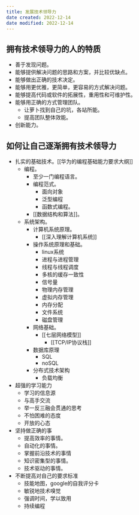 ```yaml
---
title: 发展技术领导力
date created: 2022-12-14
date modified: 2022-12-14
---
```


## 拥有技术领导力的人的特质

- 善于发现问题。
- 能够提供解决问题的思路和方案，并比较优缺点。
- 能够做出正确的技术决定。
- 能够用更优雅，更简单，更容易的方式解决问题。
- 能够提高代码或软件的拓展性，重用性和可维护性。
- 能够用正确的方式管理团队。
	- 让萝卜找到自己的坑，各站所能。
	- 提高团队整体效能。
- 创新能力。

## 如何让自己逐渐拥有技术领导力

- 扎实的基础技术。[[华为的编程基础能力要求大纲]]
	- 编程。
		- 至少一门编程语言。
		- 编程范式。
			- 面向对象
			- 泛型编程
			- 函数式编程。
		- [[数据结构和算法]]。
	- 系统架构。
		- 计算机系统原理。
			- [[深入理解计算机系统]]
		- 操作系统原理和基础。
			- linux系统
			- 进程与进程管理
			- 线程与线程调度
			- 多核的缓存一致性
			- 信号量
			- 物理内存管理
			- 虚拟内存管理
			- 内存分配
			- 文件系统
			- 磁盘管理
		- 网络基础。
			- [[七层网络模型]]
				- [[TCP/IP协议栈]]
		- 数据库原理
			- SQL
			- noSQL
		- 分布式技术架构
			- 负载均衡
- 超强的学习能力
	- 学习的信息源
	- 与高手交流
	- 举一反三融会贯通的思考
	- 不怕困难的态度
	- 开放的心态
- 坚持做正确的事
	- 提高效率的事情。
	- 自动化的事情。
	- 掌握前沿技术的事情
	- 知识密集型的事情。
	- 技术驱动的事情。
- 不断提高对自己的要求标准
	- 技能地图，google的自我评分卡
	- 敏锐地技术嗅觉
	- 强调时间，学以致用
	- 持续编程
